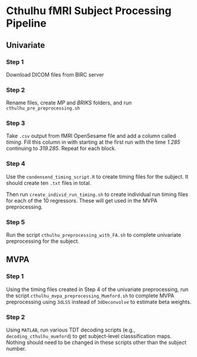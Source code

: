 # Cthulhu fMRI Subject Processing Pipeline

## Univariate
### Step 1

Download DICOM files from BIRC server

### Step 2

Rename files, create _MP_ and _BRIKS_ folders, and run `cthulhu_pre_preprocessing.sh`

### Step 3

Take `.csv` output from fMRI OpenSesame file and add a column called _timing_. Fill this column in with starting at the first run with the time _1.285_ continuing to _319.285_. Repeat for each block.

### Step 4

Use the `condensend_timing_script.R` to create timing files for the subject. It should create ten `.txt` files in total.

Then run `create_individ_run_timing.sh` to create individual run timing files for each of the 10 regressors. These will get used in the MVPA preprocessing.

### Step 5

Run the script `cthulhu_preprocessing_with_FA.sh` to complete univariate preprocessing for the subject. 

## MVPA

### Step 1
Using the timing files created in Step 4 of the univariate preprocessing, run the script `cthulhu_mvpa_preprocessing_Mumford.sh` to complete MVPA preprocessing using `3dLSS` instead of `3dDeconvolve` to estimate beta weights.

### Step 2
Using `MATLAB`, run various TDT decoding scripts (e.g., `decoding_cthulhu_mumford`) to get subject-level classsification maps. Nothing should need to be changed in these scripts other than the subject number.